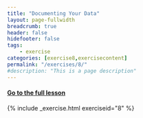```yaml
---
title: "Documenting Your Data"
layout: page-fullwidth
breadcrumb: true
header: false
hidefooter: false
tags:
    - exercise
categories: [exercise8,exercisecontent]
permalink: "/exercises/8/"
#description: "This is a page description"
---
```


<h4><a href="{{ site.url }}{{ site.baseurl }}/modules/2/a">Go to the full lesson</a></h4>
{% include _exercise.html exerciseid="8" %}
